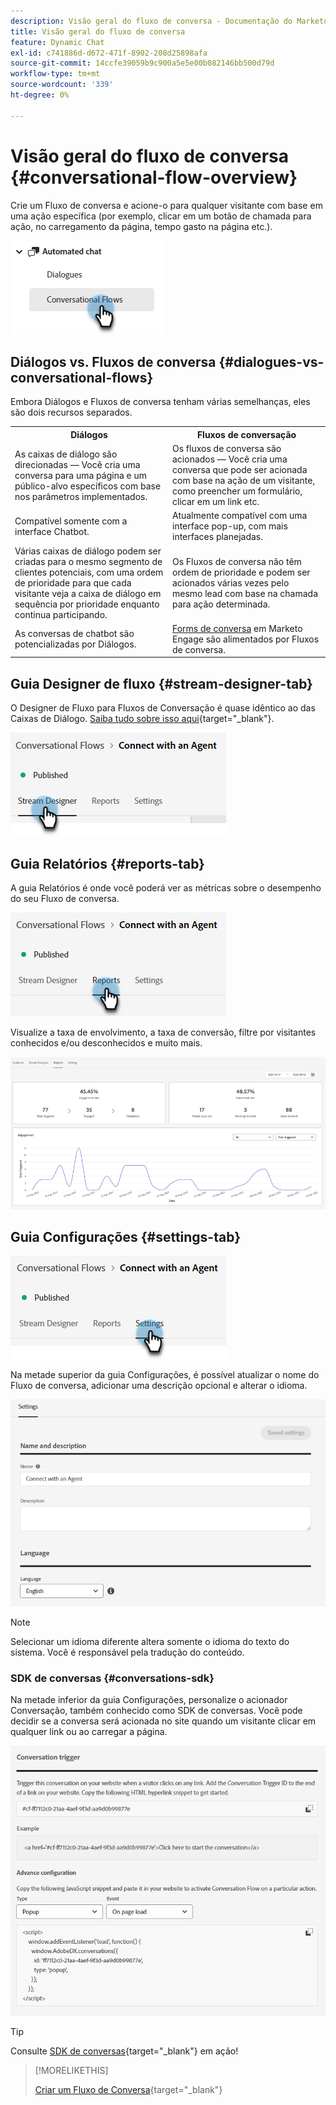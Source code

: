 ```yaml
---
description: Visão geral do fluxo de conversa - Documentação do Marketo - Documentação do produto
title: Visão geral do fluxo de conversa
feature: Dynamic Chat
exl-id: c741886d-d672-471f-8902-208d25898afa
source-git-commit: 14ccfe39059b9c900a5e5e00b082146bb500d79d
workflow-type: tm+mt
source-wordcount: '339'
ht-degree: 0%

---
```


# Visão geral do fluxo de conversa {#conversational-flow-overview}

Crie um Fluxo de conversa e acione-o para qualquer visitante com base em uma ação específica (por exemplo, clicar em um botão de chamada para ação, no carregamento da página, tempo gasto na página etc.).

![](assets/conversational-flow-overview-1.png)

## Diálogos vs. Fluxos de conversa {#dialogues-vs-conversational-flows}

Embora Diálogos e Fluxos de conversa tenham várias semelhanças, eles são dois recursos separados.

<table> 
 <tbody> 
  <tr> 
   <th style="width:50%">Diálogos</th> 
   <th style="width:50%">Fluxos de conversação</th>
  </tr> 
  <tr> 
   <td>As caixas de diálogo são direcionadas — Você cria uma conversa para uma página e um público-alvo específicos com base nos parâmetros implementados.</td> 
   <td>Os fluxos de conversa são acionados — Você cria uma conversa que pode ser acionada com base na ação de um visitante, como preencher um formulário, clicar em um link etc.</td>
  </tr>
   <tr> 
   <td>Compatível somente com a interface Chatbot.</td> 
   <td>Atualmente compatível com uma interface pop-up, com mais interfaces planejadas.</td>
  </tr>
  </tr>
   <tr> 
   <td>Várias caixas de diálogo podem ser criadas para o mesmo segmento de clientes potenciais, com uma ordem de prioridade para que cada visitante veja a caixa de diálogo em sequência por prioridade enquanto continua participando.</td> 
   <td>Os Fluxos de conversa não têm ordem de prioridade e podem ser acionados várias vezes pelo mesmo lead com base na chamada para ação determinada.</td>
  </tr>
  <tr>
   <td>As conversas de chatbot são potencializadas por Diálogos.</td>
   <td><a href="/help/marketo/product-docs/demand-generation/dynamic-chat/automated-chat/conversational-flow-settings-for-marketo-engage-forms.md" target="_blank">Forms de conversa</a> em Marketo Engage são alimentados por Fluxos de conversa.</td>
  </tr>
 </tbody> 
</table>

## Guia Designer de fluxo {#stream-designer-tab}

O Designer de Fluxo para Fluxos de Conversação é quase idêntico ao das Caixas de Diálogo. [Saiba tudo sobre isso aqui](/help/marketo/product-docs/demand-generation/dynamic-chat/automated-chat/stream-designer.md){target="_blank"}.

![](assets/conversational-flow-overview-2.png)

## Guia Relatórios {#reports-tab}

A guia Relatórios é onde você poderá ver as métricas sobre o desempenho do seu Fluxo de conversa.

![](assets/conversational-flow-overview-3.png)

Visualize a taxa de envolvimento, a taxa de conversão, filtre por visitantes conhecidos e/ou desconhecidos e muito mais.

![](assets/conversational-flow-overview-4.png)

## Guia Configurações {#settings-tab}

![](assets/conversational-flow-overview-5.png)

Na metade superior da guia Configurações, é possível atualizar o nome do Fluxo de conversa, adicionar uma descrição opcional e alterar o idioma.

![](assets/conversational-flow-overview-6.png)

>[!NOTE]
>
>Selecionar um idioma diferente altera somente o idioma do texto do sistema. Você é responsável pela tradução do conteúdo.

### SDK de conversas {#conversations-sdk}

Na metade inferior da guia Configurações, personalize o acionador Conversação, também conhecido como SDK de conversas. Você pode decidir se a conversa será acionada no site quando um visitante clicar em qualquer link ou ao carregar a página.

![](assets/conversational-flow-overview-7.png)

>[!TIP]
>
>Consulte [SDK de conversas](https://experienceleague.adobe.com/tools/marketo-dynamic-chatbot/conversations-sdk/){target="_blank"} em ação!

>[!MORELIKETHIS]
>
>[Criar um Fluxo de Conversa](/help/marketo/product-docs/demand-generation/dynamic-chat/automated-chat/create-a-conversational-flow.md){target="_blank"}
